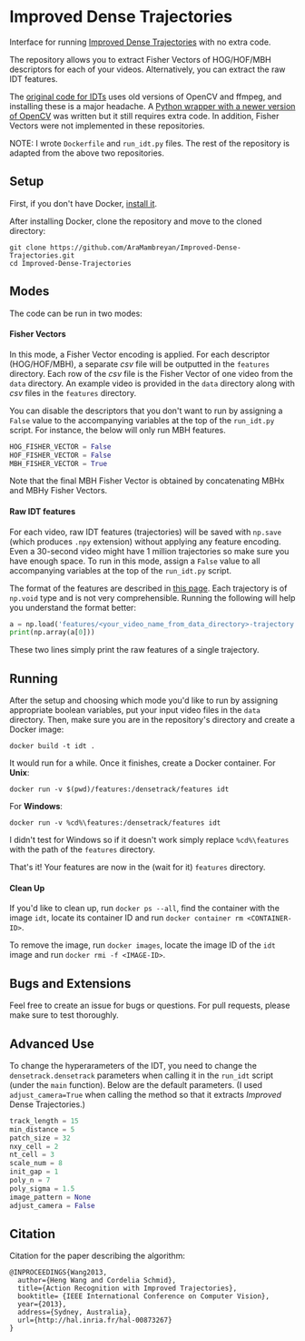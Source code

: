 # Improved Dense Trajectories

Interface for running
[Improved Dense Trajectories](http://lear.inrialpes.fr/~wang/improved_trajectories)
with no extra code. 

The repository allows you to extract Fisher Vectors of HOG/HOF/MBH descriptors for each 
of your videos. Alternatively, you can extract the raw IDT features.

The [original code for IDTs](https://github.com/chuckcho/iDT) uses old versions of OpenCV and ffmpeg,
and installing these is a major headache. A [Python wrapper with a newer version 
of OpenCV](https://github.com/FXPAL/densetrack) was written but it still requires extra code. 
In addition, Fisher Vectors were not implemented in these repositories.

NOTE: I wrote `Dockerfile` and `run_idt.py` files. The rest of the repository is adapted from
the above two repositories.


## Setup

First, if you don't have Docker, [install it](https://docs.docker.com/engine/install/#server).

After installing Docker, clone the repository and move to the cloned directory:

```
git clone https://github.com/AraMambreyan/Improved-Dense-Trajectories.git
cd Improved-Dense-Trajectories
```

## Modes

The code can be run in two modes:

#### Fisher Vectors

In this mode, a Fisher Vector encoding is applied. For each descriptor (HOG/HOF/MBH), a separate
*csv* file will be outputted in the `features` directory. Each row of the *csv* file is 
the Fisher Vector of one video from the `data` directory. An example video is provided
in the `data` directory along with *csv* files in the `features` directory.

You can disable the descriptors that you don't want to run by assigning a `False` value to the
accompanying variables at the top of the `run_idt.py` script. For instance, the below will 
only run MBH features. 

```python
HOG_FISHER_VECTOR = False
HOF_FISHER_VECTOR = False
MBH_FISHER_VECTOR = True
```

Note that the final MBH Fisher Vector is obtained by concatenating MBHx and MBHy Fisher Vectors.

#### Raw IDT features

For each video, raw IDT features (trajectories) will be saved with `np.save` (which produces
`.npy` extension) without applying any feature encoding. Even a 30-second video might have 1 million
trajectories so make sure you have enough space. To run in this mode, assign a `False` value
to all accompanying variables at the top of the `run_idt.py` script.

The format of the features are described in [this page](http://lear.inrialpes.fr/~wang/dense_trajectories).
Each trajectory is of `np.void` type and is not very comprehensible. Running the following will
help you understand the format better:

```python
a = np.load('features/<your_video_name_from_data_directory>-trajectory.npy')
print(np.array(a[0]))
```

These two lines simply print the raw features of a single trajectory.

## Running

After the setup and choosing which mode you'd like to run by assigning appropriate boolean variables, 
put your input video files in the `data` directory. Then, make sure you are in the repository's directory 
and create a Docker image:

```
docker build -t idt .
```

It would run for a while. Once it finishes, create a Docker container. For **Unix**:

```
docker run -v $(pwd)/features:/densetrack/features idt
```

For **Windows**:

```
docker run -v %cd%\features:/densetrack/features idt
```

I didn't test for Windows so if it doesn't work simply replace `%cd%\features` with the path of the `features`
directory.

That's it! Your features are now in the (wait for it) `features` directory.

#### Clean Up

If you'd like to clean up, run `docker ps --all`, find the container with the image
`idt`, locate its container ID and run `docker container rm <CONTAINER-ID>`. 

To remove the image, run `docker images`, locate the image ID of the `idt` image and run 
`docker rmi -f <IMAGE-ID>`.

## Bugs and Extensions

Feel free to create an issue for bugs or questions. For pull requests, please make sure to test thoroughly.

## Advanced Use

To change the hyperarameters of the IDT, you need to change the `densetrack.densetrack` 
parameters when calling it in the `run_idt` script (under the `main` function). Below are the
default parameters. (I used `adjust_camera=True` when calling the method so that it extracts *Improved*
Dense Trajectories.)

```python
track_length = 15
min_distance = 5
patch_size = 32
nxy_cell = 2
nt_cell = 3
scale_num = 8
init_gap = 1
poly_n = 7
poly_sigma = 1.5
image_pattern = None
adjust_camera = False
```

## Citation

Citation for the paper describing the algorithm:

```
@INPROCEEDINGS{Wang2013,
  author={Heng Wang and Cordelia Schmid},
  title={Action Recognition with Improved Trajectories},
  booktitle= {IEEE International Conference on Computer Vision},
  year={2013},
  address={Sydney, Australia},
  url={http://hal.inria.fr/hal-00873267}
}
```
